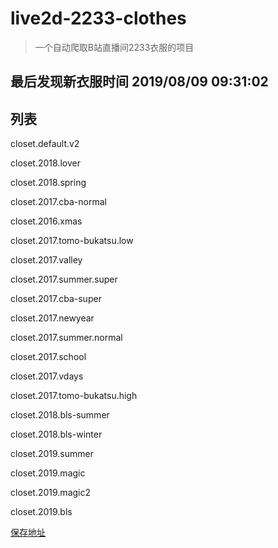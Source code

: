 # live2d-2233-clothes

> 一个自动爬取B站直播间2233衣服的项目

## 最后发现新衣服时间 2019/08/09 09:31:02

## 列表

closet.default.v2

closet.2018.lover

closet.2018.spring

closet.2017.cba-normal

closet.2016.xmas

closet.2017.tomo-bukatsu.low

closet.2017.valley

closet.2017.summer.super

closet.2017.cba-super

closet.2017.newyear

closet.2017.summer.normal

closet.2017.school

closet.2017.vdays

closet.2017.tomo-bukatsu.high

closet.2018.bls-summer

closet.2018.bls-winter

closet.2019.summer

closet.2019.magic

closet.2019.magic2

closet.2019.bls



[保存地址](./dist)
